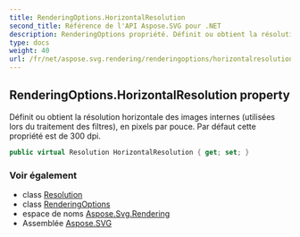 ```yaml
---
title: RenderingOptions.HorizontalResolution
second_title: Référence de l'API Aspose.SVG pour .NET
description: RenderingOptions propriété. Définit ou obtient la résolution horizontale des images internes utilisées lors du traitement des filtres en pixels par pouce. Par défaut cette propriété est de 300 dpi.
type: docs
weight: 40
url: /fr/net/aspose.svg.rendering/renderingoptions/horizontalresolution/
---
```

## RenderingOptions.HorizontalResolution property

Définit ou obtient la résolution horizontale des images internes (utilisées lors du traitement des filtres), en pixels par pouce. Par défaut cette propriété est de 300 dpi.

```csharp
public virtual Resolution HorizontalResolution { get; set; }
```

### Voir également

* class [Resolution](../../../aspose.svg.drawing/resolution/)
* class [RenderingOptions](../)
* espace de noms [Aspose.Svg.Rendering](../../renderingoptions/)
* Assemblée [Aspose.SVG](../../../)


